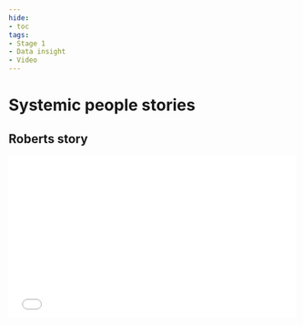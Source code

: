 ```yaml
---
hide:
- toc
tags:
- Stage 1
- Data insight
- Video
---
```

# Systemic people stories

## Roberts story
<div>
  <div style="position:relative;padding-top:56.25%;">
    <iframe src="[https://www.youtube.com/watch?v=uJiVUPFFXBw]" frameborder="0" allowfullscreen style="position:absolute;top:0;left:0;width:100%;height:100%;"></iframe>
  </div>
</div>
